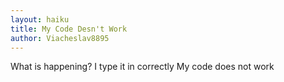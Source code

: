 ```yaml
---
layout: haiku
title: My Code Desn't Work
author: Viacheslav8895
---
```


What is happening?
I type it in correctly
My code does not work